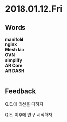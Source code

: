 # 2018.01.12.Fri<br>
## Words
**manifold**<br>
**nginx**<br>
**Mesh lab**<br>
**OVN**<br>
**simplify**<br>
**AR Core**<br>
**AR DASH**<br>
<br>
## Feedback<br>
Q.E.에 최선을 다하자<br>

Q.E. 이후에 연구 시작하자<br>